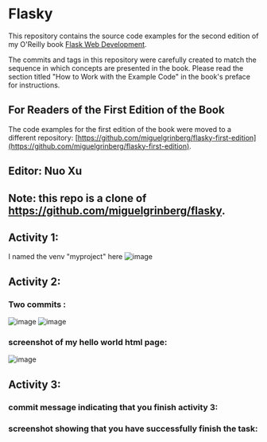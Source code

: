 Flasky
======

This repository contains the source code examples for the second edition of my O'Reilly book [Flask Web Development](http://www.flaskbook.com).

The commits and tags in this repository were carefully created to match the sequence in which concepts are presented in the book. Please read the section titled "How to Work with the Example Code" in the book's preface for instructions.

For Readers of the First Edition of the Book
--------------------------------------------

The code examples for the first edition of the book were moved to a different repository: [https://github.com/miguelgrinberg/flasky-first-edition](https://github.com/miguelgrinberg/flasky-first-edition).

## Editor: Nuo Xu
## Note: this repo is a clone of https://github.com/miguelgrinberg/flasky.


## Activity 1:
I named the venv "myproject" here
![image](https://github.com/Nuovaxu/ECE444-F2023-Lab1/assets/114842917/5ff929c0-d484-4c1e-b6f3-1e9c5e234159)


## Activity 2:
### Two commits :
![image](https://github.com/Nuovaxu/ECE444-F2023-Lab1/assets/114842917/c794ff67-2a69-4996-bd81-31fa6011234c)
![image](https://github.com/Nuovaxu/ECE444-F2023-Lab1/assets/114842917/828fd5b3-a168-4401-979e-0f2d41dd0a29)


### screenshot of my hello world html page:
![image](https://github.com/Nuovaxu/ECE444-F2023-Lab1/assets/114842917/79ca40f3-1793-42f9-bd1e-944cbbe07685)

## Activity 3:
### commit message indicating that you finish activity 3:
### screenshot showing that you have successfully finish the task:
